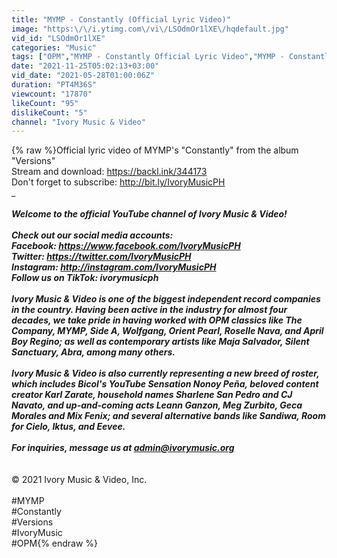 ```yaml
---
title: "MYMP - Constantly (Official Lyric Video)"
image: "https:\/\/i.ytimg.com\/vi\/LSOdmOr1lXE\/hqdefault.jpg"
vid_id: "LSOdmOr1lXE"
categories: "Music"
tags: ["OPM","MYMP - Constantly Official Lyric Video","MYMP - Constantly"]
date: "2021-11-25T05:02:13+03:00"
vid_date: "2021-05-28T01:00:06Z"
duration: "PT4M36S"
viewcount: "17870"
likeCount: "95"
dislikeCount: "5"
channel: "Ivory Music & Video"
---
```

{% raw %}Official lyric video of MYMP's &quot;Constantly&quot; from the album &quot;Versions&quot;<br />Stream and download: <a rel="nofollow" target="blank" href="https://backl.ink/344173">https://backl.ink/344173</a><br />Don't forget to subscribe: <a rel="nofollow" target="blank" href="http://bit.ly/IvoryMusicPH">http://bit.ly/IvoryMusicPH</a><br />__________<br /><br />Welcome to the official YouTube channel of Ivory Music &amp; Video!<br /><br />Check out our social media accounts:<br />Facebook: <a rel="nofollow" target="blank" href="https://www.facebook.com/IvoryMusicPH">https://www.facebook.com/IvoryMusicPH</a><br />Twitter: <a rel="nofollow" target="blank" href="https://twitter.com/IvoryMusicPH">https://twitter.com/IvoryMusicPH</a><br />Instagram:  <a rel="nofollow" target="blank" href="http://instagram.com/IvoryMusicPH">http://instagram.com/IvoryMusicPH</a><br />Follow us on TikTok: ivorymusicph<br /><br />Ivory Music &amp; Video is one of the biggest independent record companies in the country. Having been active in the industry for almost four decades, we take pride in having worked with OPM classics like The Company, MYMP, Side A, Wolfgang, Orient Pearl, Roselle Nava, and April Boy Regino; as well as contemporary artists like Maja Salvador, Silent Sanctuary, Abra, among many others.<br /><br />Ivory Music &amp; Video is also currently representing a new breed of roster, which includes Bicol's YouTube Sensation Nonoy Peña, beloved content creator Karl Zarate, household names Sharlene San Pedro and CJ Navato, and up-and-coming acts Leann Ganzon, Meg Zurbito, Geca Morales and Mix Fenix; and several alternative bands like Sandiwa, Room for Cielo, Iktus, and Eevee.<br /><br />For inquiries, message us at admin@ivorymusic.org<br />_________<br /><br />© 2021 Ivory Music &amp; Video, Inc.<br /><br />#MYMP<br />#Constantly<br />#Versions<br />#IvoryMusic<br />#OPM{% endraw %}
